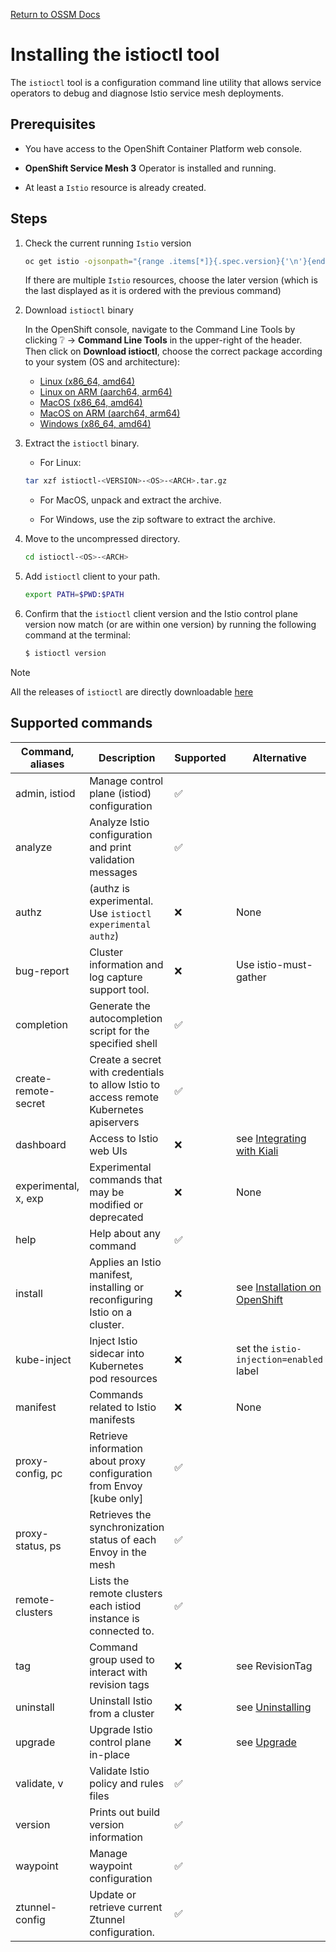 [Return to OSSM Docs](../)

# Installing the istioctl tool

The `istioctl` tool is a configuration command line utility that allows service 
operators to debug and diagnose Istio service mesh deployments.

## Prerequisites

- You have access to the OpenShift Container Platform web console.  

- **OpenShift Service Mesh 3** Operator is installed and running.  

- At least a `Istio` resource is already created.  

## Steps

1. Check the current running `Istio` version  

    ```bash
    oc get istio -ojsonpath="{range .items[*]}{.spec.version}{'\n'}{end}" | sed s/^v// | sort
    ```

    If there are multiple `Istio` resources, choose the later version (which is the last displayed as it is ordered with the previous command)  

1. Download `istioctl` binary

    In the OpenShift console, navigate to the Command Line Tools by clicking :grey_question: -> **Command Line Tools** in the upper-right of the header.  
    Then click on **Download istioctl**, choose the correct package according to your system (OS and architecture):

    - [Linux (x86_64, amd64)](https://mirror.openshift.com/pub/cgw/servicemesh/latest/istioctl-1.24.3-linux-amd64.tar.gz)
    - [Linux on ARM (aarch64, arm64)](https://mirror.openshift.com/pub/cgw/servicemesh/latest/istioctl-1.24.3-linux-arm64.tar.gz)
    - [MacOS (x86_64, amd64)](https://mirror.openshift.com/pub/cgw/servicemesh/latest/istioctl-1.24.3-darwin-amd64.tar.gz)
    - [MacOS on ARM (aarch64, arm64)](https://mirror.openshift.com/pub/cgw/servicemesh/latest/istioctl-1.24.3-darwin-arm64.tar.gz)
    - [Windows (x86_64, amd64)](https://mirror.openshift.com/pub/cgw/servicemesh/latest/istioctl-1.24.3-windows-amd64.zip)

1. Extract the `istioctl` binary.

    - For Linux:

    ```bash
    tar xzf istioctl-<VERSION>-<OS>-<ARCH>.tar.gz
    ```

    - For MacOS, unpack and extract the archive.

    - For Windows, use the zip software to extract the archive. 

1. Move to the uncompressed directory.

    ```bash
    cd istioctl-<OS>-<ARCH>
    ```

1. Add `istioctl` client to your path.

    ```bash
    export PATH=$PWD:$PATH
    ```

1. Confirm that the `istioctl` client version and the Istio control plane 
version now match (or are within one version) by running the following command
at the terminal:
  
    ```sh
    $ istioctl version
    ```

> [!NOTE]
> All the releases of `istioctl` are directly downloadable [here](https://mirror.openshift.com/pub/cgw/servicemesh/)

## Supported commands

|Command, aliases               | Description                                                                            | Supported          | Alternative                                                                |
|-------------------------------|----------------------------------------------------------------------------------------|--------------------|----------------------------------------------------------------------------|
| admin, istiod                 | Manage control plane (istiod) configuration                                            | :white_check_mark: |                                                                            |
| analyze                       | Analyze Istio configuration and print validation messages                              | :white_check_mark: |                                                                            |
| authz                         | (authz is experimental. Use `istioctl experimental authz`)                             | :x:                | None                                                                       |
| bug-report                    | Cluster information and log capture support tool.                                      | :x:                | Use istio-must-gather                                                      |
| completion                    | Generate the autocompletion script for the specified shell                             | :white_check_mark: |                                                                            |
| create-remote-secret          | Create a secret with credentials to allow Istio to access remote Kubernetes apiservers | :white_check_mark: |                                                                            |
| dashboard                     | Access to Istio web UIs                                                                | :x:                | see [Integrating with Kiali](../../README.md#integrating-with-kiali)       |
| experimental, x, exp          | Experimental commands that may be modified or deprecated                               | :x:                | None                                                                       |
| help                          | Help about any command                                                                 | :white_check_mark: |                                                                            |
| install                       | Applies an Istio manifest, installing or reconfiguring Istio on a cluster.             | :x:                | see [Installation on OpenShift](../../README.md#installation-on-openshift) |
| kube-inject                   | Inject Istio sidecar into Kubernetes pod resources                                     | :x:                | set the `istio-injection=enabled` label                                    |
| manifest                      | Commands related to Istio manifests                                                    | :x:                | None                                                                       |
| proxy-config, pc              | Retrieve information about proxy configuration from Envoy [kube only]                  | :white_check_mark: |                                                                            |
| proxy-status, ps              | Retrieves the synchronization status of each Envoy in the mesh                         | :white_check_mark: |                                                                            |
| remote-clusters               | Lists the remote clusters each istiod instance is connected to.                        | :white_check_mark: |                                                                            |
| tag                           | Command group used to interact with revision tags                                      | :x:                | see RevisionTag                                                            |
| uninstall                     | Uninstall Istio from a cluster                                                         | :x:                | see [Uninstalling](../../README.md#uninstalling)                           |
| upgrade                       | Upgrade Istio control plane in-place                                                   | :x:                | see [Upgrade](../../README.md#update-strategy)                             |
| validate, v                   | Validate Istio policy and rules files                                                  | :white_check_mark: |                                                                            |
| version                       | Prints out build version information                                                   | :white_check_mark: |                                                                            |
| waypoint                      | Manage waypoint configuration                                                          | :white_check_mark: |                                                                            |
| ztunnel-config                | Update or retrieve current Ztunnel configuration.                                      | :white_check_mark: |                                                                            |
